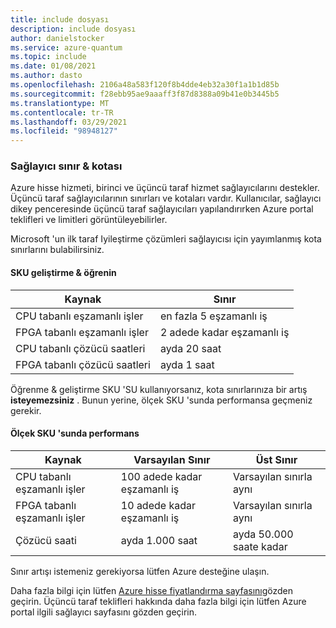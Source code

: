 ```yaml
---
title: include dosyası
description: include dosyası
author: danielstocker
ms.service: azure-quantum
ms.topic: include
ms.date: 01/08/2021
ms.author: dasto
ms.openlocfilehash: 2106a48a583f120f8b4dde4eb32a30f1a1b1d85b
ms.sourcegitcommit: f28ebb95ae9aaaff3f87d8388a09b41e0b3445b5
ms.translationtype: MT
ms.contentlocale: tr-TR
ms.lasthandoff: 03/29/2021
ms.locfileid: "98948127"
---
```

### <a name="provider-limits--quota"></a>Sağlayıcı sınır & kotası

Azure hisse hizmeti, birinci ve üçüncü taraf hizmet sağlayıcılarını destekler. Üçüncü taraf sağlayıcılarının sınırları ve kotaları vardır. Kullanıcılar, sağlayıcı dikey penceresinde üçüncü taraf sağlayıcıları yapılandırırken Azure portal teklifleri ve limitleri görüntüleyebilirler. 

Microsoft 'un ilk taraf Iyileştirme çözümleri sağlayıcısı için yayımlanmış kota sınırlarını bulabilirsiniz. 

#### <a name="learn--develop-sku"></a>SKU geliştirme & öğrenin

| Kaynak | Sınır |
| --- | --- |
| CPU tabanlı eşzamanlı işler | en fazla 5 eşzamanlı iş |
| FPGA tabanlı eşzamanlı işler | 2 adede kadar eşzamanlı iş |
| CPU tabanlı çözücü saatleri | ayda 20 saat  |
| FPGA tabanlı çözücü saatleri | ayda 1 saat  |

Öğrenme & geliştirme SKU 'SU kullanıyorsanız, kota sınırlarınıza bir artış **isteyemezsiniz** . Bunun yerine, ölçek SKU 'sunda performansa geçmeniz gerekir.

#### <a name="performance-at-scale-sku"></a>Ölçek SKU 'sunda performans

| Kaynak | Varsayılan Sınır | Üst Sınır |
| --- | --- | --- |
| CPU tabanlı eşzamanlı işler | 100 adede kadar eşzamanlı iş | Varsayılan sınırla aynı |
| FPGA tabanlı eşzamanlı işler | 10 adede kadar eşzamanlı iş | Varsayılan sınırla aynı |
| Çözücü saati | ayda 1.000 saat  | ayda 50.000 saate kadar |

Sınır artışı istemeniz gerekiyorsa lütfen Azure desteğine ulaşın. 

Daha fazla bilgi için lütfen [Azure hisse fiyatlandırma sayfasını](https://aka.ms/AQ/Pricing)gözden geçirin.
Üçüncü taraf teklifleri hakkında daha fazla bilgi için lütfen Azure portal ilgili sağlayıcı sayfasını gözden geçirin.
